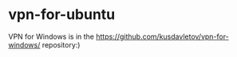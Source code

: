 # vpn-for-ubuntu

VPN for Windows is in the https://github.com/kusdavletov/vpn-for-windows/ repository:)
